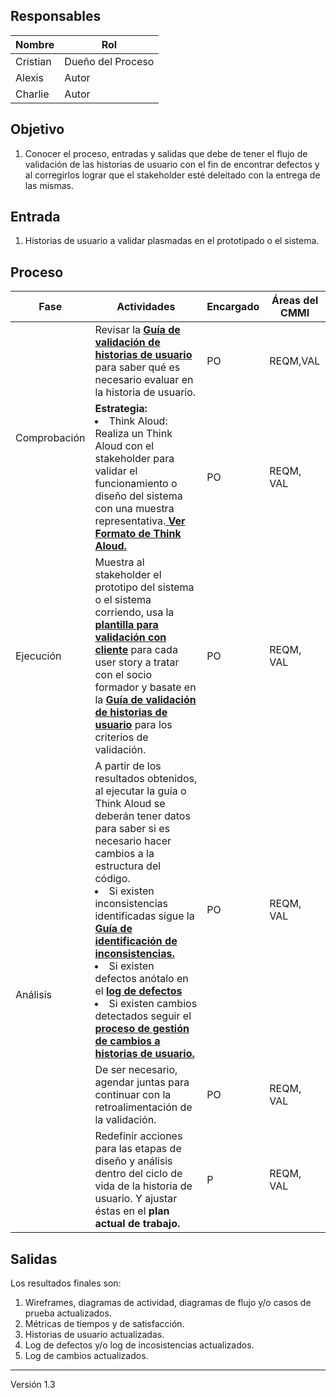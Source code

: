 ## Responsables
| Nombre    | Rol               |
| --------- | ----------------- |
| Cristian     | Dueño del Proceso |
| Alexis    | Autor      |
| Charlie    | Autor      |


## Objetivo
1. Conocer el proceso, entradas y salidas que debe de tener el flujo de validación de las historias de usuario con el fin de encontrar defectos y al corregirlos lograr que el stakeholder esté deleitado con la entrega de las mismas.

## Entrada 
1. Historias de usuario a validar plasmadas en el prototipado o el sistema.

## Proceso

<table>
  <thead>
    <tr>
      <th>Fase</th>
      <th>Actividades</th>
      <th>Encargado</th>
      <th>Áreas del CMMI</th>
    </tr>
  </thead>
  <tbody>
    <tr>
      <td rowspan="2">Comprobación</td>
      <td>Revisar la <strong><a href="https://github.com/novaDepto/Nova/wiki/Guía-de-validación-de-historias-de-usuario">Guía de validación de historias de usuario</a></strong> para saber qué es necesario evaluar en la historia de usuario.</td>
      <td>PO</td>
      <td>REQM,VAL</td>
    </tr>
    <tr>
    <td><b>Estrategia:</b><li>Think Aloud: Realiza un Think Aloud con el stakeholder para validar el funcionamiento o diseño del sistema con una muestra representativa.<strong><a href="https://drive.google.com/file/d/1AiwO6-m2auzmky6S-LVg5ssMjTsxumKl/view?usp=sharing"> Ver Formato de Think Aloud. </td>
      <td>PO</td>
      <td>REQM, VAL</td>
    </tr>
    <tr>
     <td>Ejecución</td>
     <td>Muestra al stakeholder el prototipo del sistema o el sistema corriendo, usa la <strong><a href="https://docs.google.com/spreadsheets/d/17N34zCkKkA4rHp_mF5eHi9PtrRDht8qFl5xqETTHyZk/edit#gid=0">plantilla para validación con cliente</a></strong> para cada user story a tratar con el socio formador y basate en la <b><a href="https://drive.google.com/file/d/1AiwO6-m2auzmky6S-LVg5ssMjTsxumKl/view?usp=sharing">Guía de validación de historias de usuario</a></b> para los criterios de validación. <br></a>
</td>
<td>PO</td>
<td>REQM, VAL</td>
    </tr>
    <tr>
      <td rowspan="3">Análisis</td>
      <td>A partir de los resultados obtenidos, al ejecutar la guía o Think Aloud se deberán tener datos para saber si es necesario hacer cambios a la estructura del código. <li> Si existen inconsistencias identificadas sigue la <strong> <a href="https://github.com/novaDepto/Nova/wiki/Gu%C3%ADa-de-identificaci%C3%B3n-de-inconsistencias"> Guía de identificación de inconsistencias.</a> </strong> </li><li>Si existen defectos anótalo en el <b><a href="https://docs.google.com/spreadsheets/d/1RpU0kmGCRSH35LN6ZTPPkAXsNAeiS_OLvBdqoJsp060/edit#gid=868244246">log de defectos</a></b></li><li>Si existen cambios detectados seguir el <a href="https://github.com/novaDepto/Nova/wiki/Proceso-de-gesti%C3%B3n-de-cambios-a-historias-de-usuario"> <b>proceso de gestión de cambios a historias de usuario.</b></a></li></td>
      <td>PO</td>
      <td>REQM, VAL</td>
    </tr>
    <tr>
        <td>De ser necesario, agendar juntas para continuar con la retroalimentación de la validación.</td>
        <td>PO</td>
        <td>REQM, VAL</td>
    </tr>
    <tr>
    <td>Redefinir acciones para las etapas de diseño y análisis dentro del ciclo de vida de la historia de usuario. Y ajustar éstas en el <b>plan actual de trabajo.</b></td>
        <td>P</td>
        <td>REQM, VAL</td>
    </tr>
  </tbody>
</table>

## Salidas
Los resultados finales son:
1. Wireframes, diagramas de actividad, diagramas de flujo y/o casos de prueba actualizados.
2. Métricas de tiempos y de satisfacción.
3. Historias de usuario actualizadas.
4. Log de defectos y/o log de incosistencias actualizados.
5. Log de cambios actualizados.

***
Versión 1.3


